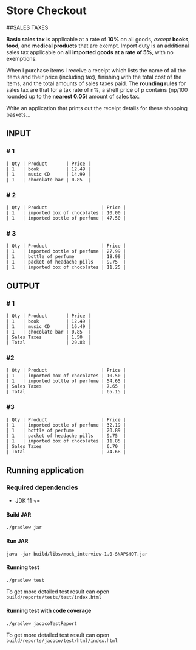 # Store Checkout

##SALES TAXES

**Basic sales tax** is applicable at a rate of **10%** on all goods, _except_ **books**,
**food**, and **medical products** that are exempt. Import duty is an additional
sales tax applicable on **all imported goods at a rate of 5%**, with no
exemptions.

When I purchase items I receive a receipt which lists the name of all the
items and their price (including tax), finishing with the total cost of
the items, and the total amounts of sales taxes paid. The **rounding rules**
for sales tax are that for a tax rate of n%, a shelf price of p contains
(np/100 rounded up to the **nearest 0.05**) amount of sales tax.

Write an application that prints out the receipt details for these
shopping baskets…

## INPUT

### # 1

```text
| Qty | Product       | Price |
| 1   | book          | 12.49 |
| 1   | music CD      | 14.99 |
| 1   | chocolate bar | 0.85  |
```

### # 2

```text
| Qty | Product                    | Price |
| 1   | imported box of chocolates | 10.00 |
| 1   | imported bottle of perfume | 47.50 |
```

### # 3

```text
| Qty | Product                    | Price |
| 1   | imported bottle of perfume | 27.99 |
| 1   | bottle of perfume          | 18.99 |
| 1   | packet of headache pills   | 9.75  |
| 1   | imported box of chocolates | 11.25 |
```

## OUTPUT

### # 1
```text
| Qty | Product       | Price |
| 1   | book          | 12.49 |
| 1   | music CD      | 16.49 |
| 1   | chocolate bar | 0.85  |
| Sales Taxes         | 1.50  |
| Total               | 29.83 |
```

### #2
```text
| Qty | Product                    | Price |
| 1   | imported box of chocolates | 10.50 |
| 1   | imported bottle of perfume | 54.65 |
| Sales Taxes                      | 7.65  |
| Total                            | 65.15 |
```

### #3
```text
| Qty | Product                    | Price |
| 1   | imported bottle of perfume | 32.19 |
| 1   | bottle of perfume          | 20.89 |
| 1   | packet of headache pills   | 9.75  |
| 1   | imported box of chocolates | 11.85 |
| Sales Taxes                      | 6.70  |
| Total                            | 74.68 |
```


## Running application

### Required dependencies

- JDK 11 <=

#### Build JAR

```shell
./gradlew jar
```

#### Run JAR

```shell
java -jar build/libs/mock_interview-1.0-SNAPSHOT.jar
```

#### Running test

```shell
./gradlew test
```

To get more detailed test result can open
`build/reports/tests/test/index.html`

#### Running test with code coverage

```shell
./gradlew jacocoTestReport
```

To get more detailed test result can open
`build/reports/jacoco/test/html/index.html`